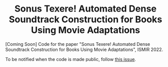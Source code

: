 <h1 align="center">Sonus Texere! Automated Dense Soundtrack Construction for Books Using Movie Adaptations</h1>

[Coming Soon] Code for the paper "Sonus Texere! Automated Dense Soundtrack Construction for Books Using Movie Adaptations", ISMIR 2022.

To be notified when the code is made public, follow [this issue](https://github.com/jaidevshriram/auto-book-soundtrack/issues/1).

